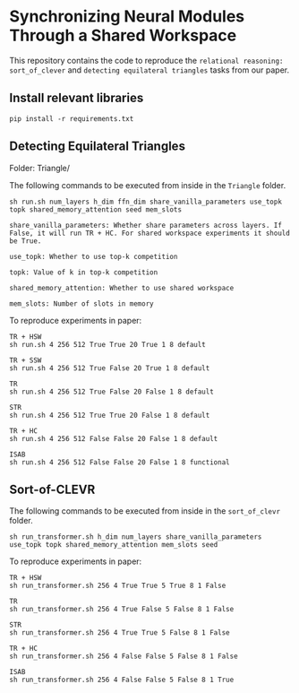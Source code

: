 # Synchronizing Neural Modules Through a Shared Workspace

This repository contains the code to reproduce the `relational reasoning: sort_of_clever` and `detecting equilateral triangles` tasks from our paper.  


## Install relevant libraries
```
pip install -r requirements.txt 
```
## Detecting Equilateral Triangles 
Folder: Triangle/

The following commands to be executed from inside in the `Triangle` folder.

```
sh run.sh num_layers h_dim ffn_dim share_vanilla_parameters use_topk topk shared_memory_attention seed mem_slots

share_vanilla_parameters: Whether share parameters across layers. If False, it will run TR + HC. For shared workspace experiments it should be True.

use_topk: Whether to use top-k competition

topk: Value of k in top-k competition

shared_memory_attention: Whether to use shared workspace

mem_slots: Number of slots in memory
```

To reproduce experiments in paper:
```
TR + HSW
sh run.sh 4 256 512 True True 20 True 1 8 default

TR + SSW
sh run.sh 4 256 512 True False 20 True 1 8 default

TR 
sh run.sh 4 256 512 True False 20 False 1 8 default

STR 
sh run.sh 4 256 512 True True 20 False 1 8 default

TR + HC
sh run.sh 4 256 512 False False 20 False 1 8 default

ISAB
sh run.sh 4 256 512 False False 20 False 1 8 functional
```

## Sort-of-CLEVR
The following commands to be executed from inside in the `sort_of_clevr` folder.


```
sh run_transformer.sh h_dim num_layers share_vanilla_parameters use_topk topk shared_memory_attention mem_slots seed
```
To reproduce experiments in paper:
```
TR + HSW
sh run_transformer.sh 256 4 True True 5 True 8 1 False

TR
sh run_transformer.sh 256 4 True False 5 False 8 1 False

STR
sh run_transformer.sh 256 4 True True 5 False 8 1 False

TR + HC
sh run_transformer.sh 256 4 False False 5 False 8 1 False

ISAB
sh run_transformer.sh 256 4 False False 5 False 8 1 True


```

